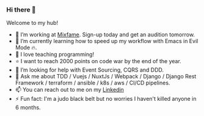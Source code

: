 ### Hi there 👋

Welcome to my hub!


- 🔭 I’m working at [Mixfame](https://mixfame.com). Sign-up today and get an audition tomorrow.
- 🌱 I’m currently learning how to speed up my workflow with Emacs in Evil Mode 🔥.
- 👯 I love teaching programming!
- ⭐ I want to reach 2000 points on code war by the end of the year.
- 🤔 I’m looking for help with Event Sourcing, CQRS and DDD.
- 💬 Ask me about TDD / Vuejs / NuxtJs / Webpack / Django / Django Rest Framework / terraform / ansible / k8s / aws / CI/CD pipelines.
- 📫 You can reach out to me on my [Linkedin](https://www.linkedin.com/in/guillaume-milon-315286149/)
- ⚡ Fun fact: I'm a judo black belt but no worries I haven't killed anyone in 6 months.
